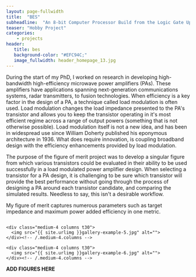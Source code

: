 ```yaml
---
layout: page-fullwidth
title:  "BES"
subheadline:  "An 8-bit Computer Processor Build from the Logic Gate Up"
teaser: "Hobby Project"
categories:
    - projects
header:
   title: bes
   background-color: "#EFC94C;"
   image_fullwidth: header_homepage_13.jpg
---
```


During the start of my PhD, I worked on research in developing high-bandwidth high-efficiency
microwave power amplifiers (PAs). These amplifiers have applications spanning next-generation
communications systems, radar transmitters, to fusion technologies. When efficiency is a key
factor in the design of a PA, a technique called load modulation is often used. Load modulation
changes the load impedance presented to the PA's transistor and allows you to keep the transistor 
operating in it's most efficient regime across a range of output powers (something that is not otherwise possible).
Load modulation itself is not a new idea, and has been in widespread use since William Doherty published his
eponymous architecture in 1936. What does require innovation, is coupling broadband design with
the efficiency enhancements provided by load modulation. 

The purpose of the figure of merit project was to develop a singular figure from which various transistors
could be evaluated in their ability to be used successfully in a load modulated power amplifier design.
When selecting a transistor for a PA design, it is challenging to be sure which transistor will provide
the best performance without going through the process of designing a PA around each transistor candidate,
and comparing the simulated results. Needless to say, this isn't a desirable workflow.

My figure of merit captures numerous parameters such as target impedance and maximum power added efficiency in
one metric.

<div class="row">
    <div class="medium-4 columns t30">
    <img src="{{ site.urlimg }}gallery-example-4.jpg" alt="">
    </div><!-- /.medium-4.columns -->

    <div class="medium-4 columns t30">
      <img src="{{ site.urlimg }}gallery-example-5.jpg" alt="">
    </div><!-- /.medium-4.columns -->

    <div class="medium-4 columns t30">
      <img src="{{ site.urlimg }}gallery-example-6.jpg" alt="">
    </div><!-- /.medium-4.columns -->

</div><!-- /.row -->

**ADD FIGURES HERE**
